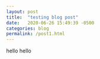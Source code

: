 ```yaml
---
layout: post
title:  "testing blog post"
date:   2020-06-26 15:49:39 -0500
categories: blog
permalink: /post1.html
---
```


hello hello
